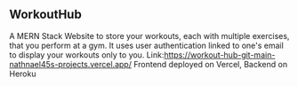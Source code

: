 ## WorkoutHub
A MERN Stack Website to store your workouts, each with multiple exercises, that you perform at a gym. 
It uses user authentication linked to one's email to display your workouts only to you. 
Link:https://workout-hub-git-main-nathnael45s-projects.vercel.app/
Frontend deployed on Vercel, Backend on Heroku 
